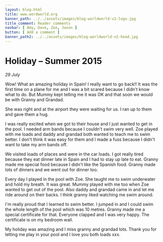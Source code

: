 ```yaml
---
layout: blog.html
title: www.wordworld.org
banner_path: ../../assets/images/blog-worldworld-v2-logo.jpg
title_comment: Reader comments
navbar: [ Amy, Dave, Zoe, Jason ]
button: [ Add a comment ]
banner_path2: ../../assets/images/blog-worldworld-v2-head.jpg
---
```

# Holiday – Summer 2015

_29 July_

Wow! What an amazing holiday in Spain! I really want to go back!! It was the first time on a plane for me and I was a bit scared because I didn't know what to do. But Mummy kept telling me it was OK and that soon we would be with Granny and Grandad.

She was right and at the airport they were waiting for us. I ran up to them and gave them a hug.

I was really excited when we got to their house and I just wanted to get in the pool. I needed arm bands because I couldn't swim very well. Zoe played with me loads and daddy and grandad both wanted to teach me to swim better. I don't think it was easy for them and I made a fuss because I didn't want to take my arm bands off.

We visited loads of places and were in the car loads. I got really tired because they eat dinner late in Spain and I had to stay up late to eat. Granny made me special food because I didn't like the Spanish food. Granny made lots of dinners and we went out for dinner too.

Every day I played in the pool with Zoe. She taught me to swim underwater and hold my breath. It was great. Mummy played with me too when Zoe wanted to get out of the pool. Also daddy and grandad came in and let me ride around on their backs. I think granny liked watching me swim around.

I'm really proud that I learned to swim better. I jumped in and I could swim the whole length of the pool which was 10 metres. Granny made me a special certificate for that. Everyone clapped and I was very happy. The certificate is on my bedroom wall.

My holiday was amazing and I miss granny and grandad lots. Thank you for letting me play in your pool and I love you both loads xxx.
